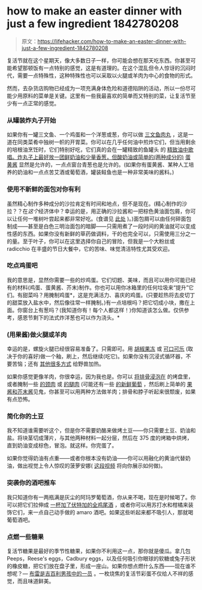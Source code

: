 # how to make an easter dinner with just a few ingredient 1842780208

> 原文：<https://lifehacker.com/how-to-make-an-easter-dinner-with-just-a-few-ingredient-1842780208>

复活节就在这个星期天，像大多数日子一样，你可能会想在那天吃东西。你甚至可能希望那顿饭有一点特别的感觉，这是有道理的。在这个混乱但令人惊讶的沉闷时代，需要一点特殊性，这种特殊性也可以采取以火腿或羊肉为中心的食物的形式。



然而，去杂货店购物已经成为一项充满身体危险和道德陷阱的活动，所以一份尽可能少用原料的菜单是关键。这里有一些我最喜欢的简单而又特别的菜，让复活节至少有一点正常的感觉。

### 从罐装炸丸子开始

如果你有一罐三文鱼、一个鸡蛋和一个洋葱或葱，你可以做 [三文鱼肉丸](https://lifehacker.com/how-to-turn-a-can-of-salmon-into-fancy-canapes-1826967564) ，这是一道在同类菜肴中独树一帜的开胃菜。你可以在几乎任何油中煎炸它们，但当用剩余的培根油烹饪时，它们特别好吃，它们真的会在一罐精致的鱼罐头 的 [精致油中歌唱。炸丸子上最好放一团鲜奶油和少量香葱，但酸奶油或简单的(两种成分的)](https://skillet.lifehacker.com/dont-throw-away-the-oil-from-fancy-cans-of-tinned-fish-1842268447) [蛋黄酱](https://skillet.lifehacker.com/aioli-is-not-fancy-mayonnaise-1829347023) 显然是允许的，一点点窗台青葱也是允许的。(如果你有蛋黄酱、某种人工培养的奶油和一点点苦艾酒或葡萄酒，罐装鲑鱼也是一种非常美味的酱料。)



### 使用不新鲜的面包对你有利

虽然精心制作多种成分的沙拉肯定有时间和地点，但不是现在。(精心制作的沙拉？？在*这个*经济体中？幸运的是，用正确的沙拉酱和一把棕色黄油面包屑，你可以让任何一堆树叶尝起来都非常好吃。(食谱见 [此处](https://lifehacker.com/radicchio-makes-a-superior-thanksgiving-salad-1839866691) )。)面包屑可以由任何碎面包制成——甚至是白色三明治面包的暗脚——只需用煮了一段时间的黄油就可以变成性感的东西。如果你没有新鲜的草药做调料，干的也完全可以，只需使用三分之一的量。至于叶子，你可以在这里选择你自己的冒险，但我是一个大粉丝或 radicchio 在丰盛的节日大餐中，它的苦味、味觉清洁特性尤其受欢迎。

### 吃点鸡蛋吧



我的意思是，显然你需要一些的炒鸡蛋。它们切题、美味，而且可以用你可能已经有的材料(鸡蛋、蛋黄酱、芥末)制作。你也可以用你冰箱里的任何垃圾来“提升”它们。有甜菜吗？用腌制鸡蛋*，这是充满活力、喜庆的鸡蛋。(只要趁热将去皮切丁的甜菜放入盐水中，然后像往常一样腌制。)有一点培根吗？把它切成小块，撒在上面。你窗台上有葱吗？(我知道你有！每个人都这样！)你知道该怎么做。仅供参考，感恩节剩下的法式炸洋葱也可以作为浇头。* 

### (用果酱)做火腿或羊肉

幸运的是，螺旋火腿已经很容易准备了。只需即可。用 [胡椒果冻](https://skillet.lifehacker.com/glaze-your-holiday-ham-with-pepper-jelly-1840509510) 或 [可口可乐](https://skillet.lifehacker.com/sous-vide-your-holiday-ham-1831204938) (取决于你的喜好)做一个釉，刷上，然后继续(吃它)。如果你没有沉浸式循环器，不要苦恼；还有 [其他很多方式](https://skillet.lifehacker.com/how-to-make-your-pre-cooked-ham-taste-amazing-1824185880) 给野兽加热。



如果你感觉更像羊肉，你很幸运，因为我也是。你可以 [将排骨浸泡在](https://skillet.lifehacker.com/marinate-your-easter-lamb-in-labneh-1842732081) 的烤盘里，或者腌制一些 [的颈肉](https://lifehacker.com/sous-vide-your-lamb-with-grapes-1838948491) 或 [的腿肉](https://skillet.lifehacker.com/make-glazed-sous-vide-lamb-shanks-with-only-four-ingred-1833985618) (可能还有一些 [的新鲜葡萄](https://lifehacker.com/sous-vide-your-lamb-with-grapes-1838948491) ，然后刷上简单的 [果酱和芥末酱](https://skillet.lifehacker.com/make-glazed-sous-vide-lamb-shanks-with-only-four-ingred-1833985618)见鬼，你甚至可以用两种方法做羊肉；排骨和脖子听起来很颓废，如果有点恐怖。

### 简化你的土豆

我不知道谁需要听这个，但是你不需要奶酪来做烤土豆——你只需要土豆、奶油和盐。将块茎切成薄片，与其他两种材料一起分层，然后在 375 度的烤箱中烘烤，直到奶油变成棕色，冒泡。就这样。你完蛋了。





如果你觉得奶油有点重——或者你根本没有奶油——你可以用融化的黄油代替奶油，做出视觉上令人惊叹的菠萝安娜( [这段视频](https://skillet.lifehacker.com/how-to-make-cheap-side-dishes-that-seem-fancy-1825900642#_ga=2.5823411.1471198165.1529335642-426097860.1521480505) 将向你展示如何做)。

### 突袭你的酒吧推车

我只知道你有一两瓶满是灰尘的阿玛罗葡萄酒，你从来不喝，现在是时候喝了。你可以把它们拉伸成 [一杯加了伏特加的全鸡尾酒](https://lifehacker.com/start-your-weekend-with-a-quarantine-queen-1842666100) ，或者你可以用苏打水和柑橘来装饰它们，来一点自己动手做的 amaro 酒吧。如果这些听起来都不吸引人，那就喝葡萄酒吧。



### 点燃一些糖果

复活节糖果是最好的季节性糖果，如果你不利用这一点，那你就是傻瓜。拿几包 Peeps，Reese's eggs，Cadbury eggs，以及任何吸引你眼球的软糖或兔子形状的橡皮糖，把它们放在盘子里，形成一座山。如果你想点燃什么东西——现在谁不想呢？— [布雷是吉百利男孩中的一员](https://skillet.lifehacker.com/you-should-set-a-cadbury-egg-on-fire-1842064191) 。一枚烧焦的复活节彩蛋不仅给人不祥的感觉，而且味道鲜美。